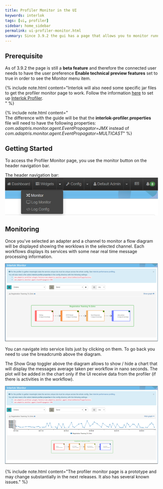 ```yaml
---
title: Profiler Monitor in the UI
keywords: interlok
tags: [ui, profiler]
sidebar: home_sidebar
permalink: ui-profiler-monitor.html
summary: Since 3.9.2 the gui has a page that allows you to monitor running adapters using the Interlok Profiler.
---
```


## Prerequisite ##

As of 3.9.2 the page is still a **beta feature** and therefore the connected user needs to have the user preference **Enable technical preview features** set to true in order to see the Monitor menu item.

{% include note.html content="Interlok will also need some specific jar files to get the profiler monitor page to work. Follow the information [here](developer-profiler.html#setting-up) to set up [Interlok Profiler](developer-profiler.html).<br>" %}

{% include note.html content="<br>The difference with the guide will be that the <b>interlok-profiler.properties</b> file will need to have the following properties:<br><i>com.adaptris.monitor.agent.EventPropagator=JMX</i> instead of <i>com.adaptris.monitor.agent.EventPropagator=MULTICAST</i>" %}


## Getting Started ##

To access the Profiler Monitor page, you use the monitor button on the header navigation bar.

The header navigation bar:
 ![Navigation bar with profiler monitor selected](./images/ui-user-guide/profiler-monitor-header-navigation.png)


## Monitoring ##

Once you've selected an adapter and a channel to monitor a flow diagram will be displayed showing the worklows in the selected channel.
Each workflows displays its services with some near real time message processing information.

![Profiler monitor page](./images/ui-user-guide/profiler-monitor-page.png)

You can navigate into service lists just by clicking on them. To go back you need to use the breadcrumb above the diagram.

The Show Grap toggler above the diagram allows to show / hide a chart that will display the messages average taken per workflow in nano seconds.
The plot will be added in the chart only if the UI receive data from the profiler (if there is activities in the workflow).

![Profiler monitor page with chart](./images/ui-user-guide/profiler-monitor-page-with-chart.png)


{% include note.html content="The profiler monitor page is a prototype and may change substantially in the next releases. It also has several known issues." %}